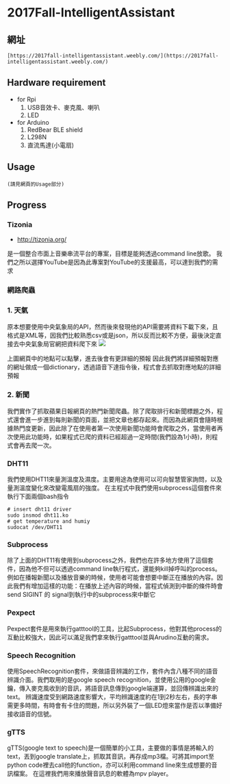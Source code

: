 # 2017Fall-IntelligentAssistant
## 網址
	[https://2017fall-intelligentassistant.weebly.com/](https://2017fall-intelligentassistant.weebly.com/)
## Hardware requirement
- for Rpi
	1. USB音效卡、麥克風、喇叭
	2. LED
- for Arduino
 	1. RedBear BLE shield
 	2. L298N
 	3. 直流馬達(小電扇)

## Usage
    (請見網頁的Usage部分)
## Progress

### Tizonia
- http://tizonia.org/

是一個整合市面上音樂串流平台的專案，目標是能夠透過command line放歌。
我們之所以選擇YouTube是因為此專案對YouTube的支援最高，可以達到我們的需求

### 網路爬蟲
### 1. 天氣
原本想要使用中央氣象局的API，然而後來發現他的API需要將資料下載下來，且格式是XML等，因我們比較熟悉csv或是json，所以反而比較不方便，最後決定直接去中央氣象局官網把資料爬下來
![](https://galagege.weebly.com/uploads/1/1/6/8/116847711/126461243.png)

上圖網頁中的地點可以點擊，進去後會有更詳細的預報
因此我們將詳細預報對應的網址做成一個dictionary，透過語音下達指令後，程式會去抓取對應地點的詳細預報
### 2. 新聞
我們實作了抓取蘋果日報網頁的熱門新聞爬蟲。除了爬取排行和新聞標題之外，程式還會進一步進到每則新聞的頁面，並把文章也都存起來。而因為此網頁會隨時根據熱門度更新，因此除了在使用者第一次使用新聞功能時會爬取之外，當使用者再次使用此功能時，如果程式已爬的資料已經超過一定時間(我們設為1小時)，則程式會再去爬一次。



### DHT11
我們使用DHT11來量測溫度及濕度。主要用途為使用可以可向智慧管家詢問，以及量測溫度變化來改變電風扇的強度。
在主程式中我們使用subprocess這個套件來執行下面兩個bash指令
```python=
# insert dht11 driver
sudo insmod dht11.ko
# get temperature and humiy
sudocat /dev/DHT11
```

### Subprocess
除了上面的DHT11有使用到subprocess之外，我們也在許多地方使用了這個套件，因為他不但可以透過command line執行程式，還能夠kill掉呼叫的process。
例如在播報新聞以及播放音樂的時候，使用者可能會想要中斷正在播放的內容。因此我們有增加這樣的功能：在播放上述內容的時候，當程式偵測到中斷的條件時會send SIGINT 的 signal到執行中的subprocess來中斷它

### Pexpect
Pexpect套件是用來執行gatttool的工具，比起Subprocess，他對其他process的互動比較強大，因此可以滿足我們拿來執行gatttool並與Arudino互動的需求。

### Speech Recognition
使用SpeechRecognition套件，來做語音辨識的工作，套件內含八種不同的語音辨識介面。我們取用的是google speech recognition，並使用公用的google金鑰，傳入麥克風收到的音訊，將語音訊息傳到google端運算，並回傳辨識出來的text。
辨識速度受到網路速度影響大，平均辨識速度約在1到2秒左右，長的字串需更多時間，有時會有卡住的問題，所以另外裝了一個LED燈來當作是否以準備好接收語音的信號。

### gTTS
gTTS(google text to speech)是一個簡單的小工具，主要做的事情是將輸入的text，丟到google translate上，抓取其音訊，再存成mp3檔。可將其import至python code裡去call他的function，亦可以利用command line來生成想要的音訊檔案。
在這裡我們用來播放聲音訊息的軟體為mpv player。
